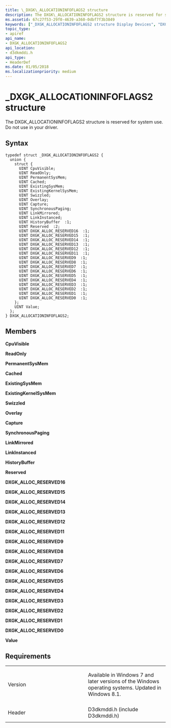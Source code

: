 ```yaml
---
title: \_DXGK\_ALLOCATIONINFOFLAGS2 structure
description: The DXGK\_ALLOCATIONINFOFLAGS2 structure is reserved for system use. Do not use in your driver.
ms.assetid: 67c27f53-29f0-4639-a360-0dbf7f3b3849
keywords: ["_DXGK_ALLOCATIONINFOFLAGS2 structure Display Devices", "DXGK_ALLOCATIONINFOFLAGS2 structure Display Devices"]
topic_type:
- apiref
api_name:
- DXGK_ALLOCATIONINFOFLAGS2
api_location:
- d3dkmddi.h
api_type:
- HeaderDef
ms.date: 01/05/2018
ms.localizationpriority: medium
---
```


# \_DXGK\_ALLOCATIONINFOFLAGS2 structure


The DXGK\_ALLOCATIONINFOFLAGS2 structure is reserved for system use. Do not use in your driver.

Syntax
------

```ManagedCPlusPlus
typedef struct _DXGK_ALLOCATIONINFOFLAGS2 {
  union {
    struct {
      UINT CpuVisible;
      UINT ReadOnly;
      UINT PermanentSysMem;
      UINT Cached;
      UINT ExistingSysMem;
      UINT ExistingKernelSysMem;
      UINT Swizzled;
      UINT Overlay;
      UINT Capture;
      UINT SynchronousPaging;
      UINT LinkMirrored;
      UINT LinkInstanced;
      UINT HistoryBuffer  :1;
      UINT Reserved  :2;
      UINT DXGK_ALLOC_RESERVED16  :1;
      UINT DXGK_ALLOC_RESERVED15  :1;
      UINT DXGK_ALLOC_RESERVED14  :1;
      UINT DXGK_ALLOC_RESERVED13  :1;
      UINT DXGK_ALLOC_RESERVED12  :1;
      UINT DXGK_ALLOC_RESERVED11  :1;
      UINT DXGK_ALLOC_RESERVED9  :1;
      UINT DXGK_ALLOC_RESERVED8  :1;
      UINT DXGK_ALLOC_RESERVED7  :1;
      UINT DXGK_ALLOC_RESERVED6  :1;
      UINT DXGK_ALLOC_RESERVED5  :1;
      UINT DXGK_ALLOC_RESERVED4  :1;
      UINT DXGK_ALLOC_RESERVED3  :1;
      UINT DXGK_ALLOC_RESERVED2  :1;
      UINT DXGK_ALLOC_RESERVED1  :1;
      UINT DXGK_ALLOC_RESERVED0  :1;
    };
    UINT Value;
  };
} DXGK_ALLOCATIONINFOFLAGS2;
```

Members
-------

**CpuVisible**

**ReadOnly**

**PermanentSysMem**

**Cached**

**ExistingSysMem**

**ExistingKernelSysMem**

**Swizzled**

**Overlay**

**Capture**

**SynchronousPaging**

**LinkMirrored**

**LinkInstanced**

**HistoryBuffer**

**Reserved**

**DXGK\_ALLOC\_RESERVED16**

**DXGK\_ALLOC\_RESERVED15**

**DXGK\_ALLOC\_RESERVED14**

**DXGK\_ALLOC\_RESERVED13**

**DXGK\_ALLOC\_RESERVED12**

**DXGK\_ALLOC\_RESERVED11**

**DXGK\_ALLOC\_RESERVED9**

**DXGK\_ALLOC\_RESERVED8**

**DXGK\_ALLOC\_RESERVED7**

**DXGK\_ALLOC\_RESERVED6**

**DXGK\_ALLOC\_RESERVED5**

**DXGK\_ALLOC\_RESERVED4**

**DXGK\_ALLOC\_RESERVED3**

**DXGK\_ALLOC\_RESERVED2**

**DXGK\_ALLOC\_RESERVED1**

**DXGK\_ALLOC\_RESERVED0**

**Value**

Requirements
------------

<table>
<colgroup>
<col width="50%" />
<col width="50%" />
</colgroup>
<tbody>
<tr class="odd">
<td align="left"><p>Version</p></td>
<td align="left"><p>Available in Windows 7 and later versions of the Windows operating systems. Updated in Windows 8.1.</p></td>
</tr>
<tr class="even">
<td align="left"><p>Header</p></td>
<td align="left">D3dkmddi.h (include D3dkmddi.h)</td>
</tr>
</tbody>
</table>

 

 





